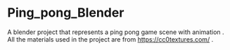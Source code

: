 # Ping_pong_Blender
A blender project that represents a ping pong game scene with animation . 
All the materials used in the project are from https://cc0textures.com/ .
